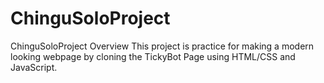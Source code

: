 # ChinguSoloProject
ChinguSoloProject
Overview
This project is practice for making a modern looking webpage by cloning the TickyBot Page using HTML/CSS and JavaScript.
